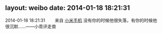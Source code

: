 layout: weibo
date: 2014-01-18 18:21:31
---
<meta name="referrer" content="no-referrer" />

2014-01-18 18:21:31  &nbsp;&nbsp;&nbsp;&nbsp;&nbsp;&nbsp; 来自 <a href="http://app.weibo.com/t/feed/22zMnn" rel="nofollow">小米手机</a>
没有你的时候他很失落，有你的时候他很沉默……——小乖评走兽 ​​​
